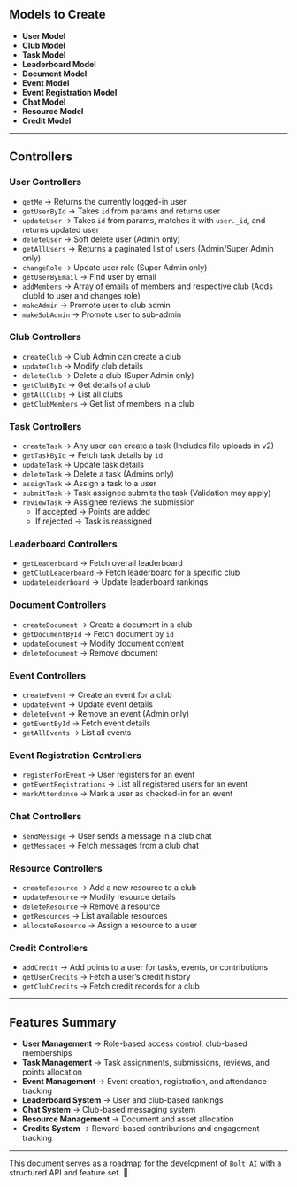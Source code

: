 ## Models to Create

- **User Model**
- **Club Model**
- **Task Model**
- **Leaderboard Model**
- **Document Model**
- **Event Model**
- **Event Registration Model**
- **Chat Model**
- **Resource Model**
- **Credit Model**

---

## Controllers

### User Controllers
- `getMe` → Returns the currently logged-in user
- `getUserById` → Takes `id` from params and returns user
- `updateUser` → Takes `id` from params, matches it with `user._id`, and returns updated user
- `deleteUser` → Soft delete user (Admin only)
- `getAllUsers` → Returns a paginated list of users (Admin/Super Admin only)
- `changeRole` → Update user role (Super Admin only)
- `getUserByEmail` → Find user by email
- `addMembers` → Array of emails of members and respective club (Adds clubId to user and changes role)
- `makeAdmin` → Promote user to club admin
- `makeSubAdmin` → Promote user to sub-admin

### Club Controllers
- `createClub` → Club Admin can create a club
- `updateClub` → Modify club details
- `deleteClub` → Delete a club (Super Admin only)
- `getClubById` → Get details of a club
- `getAllClubs` → List all clubs
- `getClubMembers` → Get list of members in a club

### Task Controllers
- `createTask` → Any user can create a task (Includes file uploads in v2)
- `getTaskById` → Fetch task details by `id`
- `updateTask` → Update task details
- `deleteTask` → Delete a task (Admins only)
- `assignTask` → Assign a task to a user
- `submitTask` → Task assignee submits the task (Validation may apply)
- `reviewTask` → Assignee reviews the submission
  - If accepted → Points are added
  - If rejected → Task is reassigned

### Leaderboard Controllers
- `getLeaderboard` → Fetch overall leaderboard
- `getClubLeaderboard` → Fetch leaderboard for a specific club
- `updateLeaderboard` → Update leaderboard rankings

### Document Controllers
- `createDocument` → Create a document in a club
- `getDocumentById` → Fetch document by `id`
- `updateDocument` → Modify document content
- `deleteDocument` → Remove document

### Event Controllers
- `createEvent` → Create an event for a club
- `updateEvent` → Update event details
- `deleteEvent` → Remove an event (Admin only)
- `getEventById` → Fetch event details
- `getAllEvents` → List all events

### Event Registration Controllers
- `registerForEvent` → User registers for an event
- `getEventRegistrations` → List all registered users for an event
- `markAttendance` → Mark a user as checked-in for an event

### Chat Controllers
- `sendMessage` → User sends a message in a club chat
- `getMessages` → Fetch messages from a club chat

### Resource Controllers
- `createResource` → Add a new resource to a club
- `updateResource` → Modify resource details
- `deleteResource` → Remove a resource
- `getResources` → List available resources
- `allocateResource` → Assign a resource to a user

### Credit Controllers
- `addCredit` → Add points to a user for tasks, events, or contributions
- `getUserCredits` → Fetch a user’s credit history
- `getClubCredits` → Fetch credit records for a club

---

## Features Summary
- **User Management** → Role-based access control, club-based memberships
- **Task Management** → Task assignments, submissions, reviews, and points allocation
- **Event Management** → Event creation, registration, and attendance tracking
- **Leaderboard System** → User and club-based rankings
- **Chat System** → Club-based messaging system
- **Resource Management** → Document and asset allocation
- **Credits System** → Reward-based contributions and engagement tracking

---

This document serves as a roadmap for the development of `Bolt AI` with a structured API and feature set. 🚀


